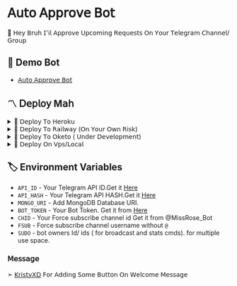 # 𝖠𝗎𝗍𝗈 𝖠𝗉𝗉𝗋𝗈𝗏𝖾 𝖡𝗈𝗍
👾 𝖧𝖾𝗒 𝖡𝗋𝗎𝗁 𝖨'𝗂𝗅 𝖠𝗉𝗉𝗋𝗈𝗏𝖾 𝖴𝗉𝖼𝗈𝗆𝗂𝗇𝗀 𝖱𝖾𝗊𝗎𝖾𝗌𝗍𝗌 𝖮𝗇 𝖸𝗈𝗎𝗋 𝖳𝖾𝗅𝖾𝗀𝗋𝖺𝗆 𝖢𝗁𝖺𝗇𝗇𝖾𝗅/𝖦𝗋𝗈𝗎𝗉

## 🚀 Demo Bot
- [𝖠𝗎𝗍𝗈 𝖠𝗉𝗉𝗋𝗈𝗏𝖾 𝖡𝗈𝗍](https://t.me/KaipullaNetworks_Bot)

<h2>〽️ 𝖣𝖾𝗉𝗅𝗈𝗒 M𝖺𝗁 </h2> 
  
<details><summary>📌 𝖣𝖾𝗉𝗅𝗈𝗒 𝖳𝗈 𝖧𝖾𝗋𝗈𝗄𝗎 </summary>
  
<a href="https://heroku.com/deploy?template=https://github.com/ItsKristyXD/Auto-Approve-Bot"> <img src="https://img.shields.io/badge/Deploy%20To%20Heroku-black?style=for-the-badge&logo=heroku" width="220" height="38.45"></p></a>
</details>

<details><summary>📌 𝖣𝖾𝗉𝗅𝗈𝗒 𝖳𝗈 𝖱𝖺𝗂𝗅𝗐𝖺𝗒 (𝖮𝗇 𝖸𝗈𝗎𝗋 𝖮𝗐𝗇 𝖱𝗂𝗌𝗄) </summary>
  
[![Deploy on Railway](https://railway.app/button.svg)](https://railway.app/new/template/w7jSPk)
</details>
  
<details><summary>📌 𝖣𝖾𝗉𝗅𝗈𝗒 𝖳𝗈 𝖮𝗄𝖾𝗍𝗈 ( 𝖴𝗇𝖽𝖾𝗋 𝖣𝖾𝗏𝖾𝗅𝗈𝗉𝗆𝖾𝗇𝗍) </summary>
  
[![Deploy on Okteto](https://okteto.com/develop-okteto.svg)](https://cloud.okteto.com/deploy?repository=https://github.com/ImDenuwan/Auto-Approve-Bot/)
</details>

<details><summary>📌 𝖣𝖾𝗉𝗅𝗈𝗒 𝖮𝗇 𝖵𝗉𝗌/𝖫𝗈𝖼𝖺𝗅 </summary>


  ```ssh
  git clone https://github.com/ItsKristyXD/Auto-Approve-Bot
  pip3 install -r requirements.txt
  # fill config.py vars
  python3 bot.py
  ```

</details>

## 🏷 Environment Variables
  - `API_ID` - Your Telegram API ID.Get it [Here](my.telegram.org)
  - `API_HASH` - Your Telegram API HASH.Get it [Here](my.telegram.org)
  - `MONGO_URI` - Add MongoDB Database URI.
  - `BOT_TOKEN` - Your Bot Token. Get it from [Here](https://t.me/BotFather)
  - `CHID` - Your Force subscribe channel id Get it from @MissRose_Bot
  - `FSUB` - Force subscribe channel username without `@`
  - `SUDO` - bot owners Id/ ids ( for broadcast and stats cmds). for multiple use space.
  
  
### 𝖬𝖾𝗌𝗌𝖺𝗀𝖾
➣ [𝖪𝗋𝗂𝗌𝗍𝗒𝖷𝖣](https://github.com/ItsKristyXD) 𝖥𝗈𝗋 𝖠𝖽𝖽𝗂𝗇𝗀 𝖲𝗈𝗆𝖾 𝖡𝗎𝗍𝗍𝗈𝗇 𝖮𝗇 𝖶𝖾𝗅𝖼𝗈𝗆𝖾 𝖬𝖾𝗌𝗌𝖺𝗀𝖾
